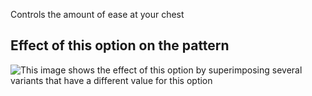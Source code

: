 Controls the amount of ease at your chest

## Effect of this option on the pattern

![This image shows the effect of this option by superimposing several variants that have a different value for this option](teagan\_chestease\_sample.svg "Effect of this option on the pattern")
